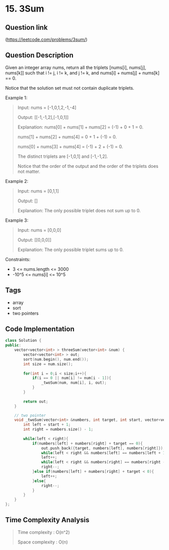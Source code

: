 # 15. 3Sum

## Question link
(https://leetcode.com/problems/3sum/)

## Question Description
Given an integer array nums, return all the triplets [nums[i], nums[j], nums[k]] such that i != j, i != k, and j != k, and nums[i] + nums[j] + nums[k] == 0.

Notice that the solution set must not contain duplicate triplets.

Example 1:

> Input: nums = [-1,0,1,2,-1,-4]
>
> Output: [[-1,-1,2],[-1,0,1]]
>
> Explanation: 
> nums[0] + nums[1] + nums[2] = (-1) + 0 + 1 = 0.
>
> nums[1] + nums[2] + nums[4] = 0 + 1 + (-1) = 0.
>
> nums[0] + nums[3] + nums[4] = (-1) + 2 + (-1) = 0.
>
> The distinct triplets are [-1,0,1] and [-1,-1,2].
>
> Notice that the order of the output and the order of the triplets does not matter.

Example 2:

> Input: nums = [0,1,1]
>
> Output: []
>
> Explanation: The only possible triplet does not sum up to 0.

Example 3:

> Input: nums = [0,0,0]
>
> Output: [[0,0,0]]
>
> Explanation: The only possible triplet sums up to 0.
 

Constraints:

* 3 <= nums.length <= 3000
* -10^5 <= nums[i] <= 10^5

## Tags
- array
- sort
- two pointers

## Code Implementation
```c++
class Solution {
public:
    vector<vector<int> > threeSum(vector<int> &num) {
        vector<vector<int> > out;
        sort(num.begin(), num.end());
        int size = num.size();
        
        for(int i = 0;i < size;i++){
            if(i == 0 || num[i] != num[i - 1]){
                _twoSum(num, num[i], i, out);
            }
        }
        
        return out;
    }

    // two pointer
    void _twoSum(vector<int> &numbers, int target, int start, vector<vector<int> > &out){
        int left = start + 1;
        int right = numbers.size() - 1;
        
        while(left < right){
            if(numbers[left] + numbers[right] + target == 0){
                out.push_back({target, numbers[left], numbers[right]});
                while(left < right && numbers[left] == numbers[left + 1]) left++;
                left++;
                while(left < right && numbers[right] == numbers[right - 1]) right--;
                right--;
            }else if(numbers[left] + numbers[right] + target < 0){
                left++;
            }else{
                right--;
            }
        }
    }
};
```

## Time Complexity Analysis
> Time complexity  : O(n^2)
>
> Space complexity : O(n)